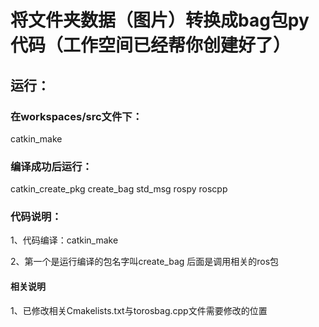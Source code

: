 #  将文件夹数据（图片）转换成bag包py代码（工作空间已经帮你创建好了）
##  运行：
###  在workspaces/src文件下：
catkin_make

###  编译成功后运行：
catkin_create_pkg create_bag std_msg rospy roscpp

### 代码说明：
1、代码编译：catkin_make

2、第一个是运行编译的包名字叫create_bag 后面是调用相关的ros包

####  相关说明
1、已修改相关Cmakelists.txt与torosbag.cpp文件需要修改的位置
